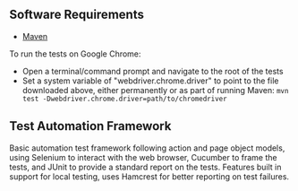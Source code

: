 
## Software Requirements
* [Maven](https://maven.apache.org/)

To run the tests on Google Chrome:
* Open a terminal/command prompt and navigate to the root of the tests
* Set a system variable of "webdriver.chrome.driver" to point to the file downloaded above, either permanently or as part of running Maven: `mvn test -Dwebdriver.chrome.driver=path/to/chromedriver`

## Test Automation Framework
Basic automation test framework following action and page object models, using Selenium to interact with the web browser, Cucumber to frame the tests, and JUnit to provide a standard report on the tests. Features built in support for local testing, uses Hamcrest for better reporting on test failures.
